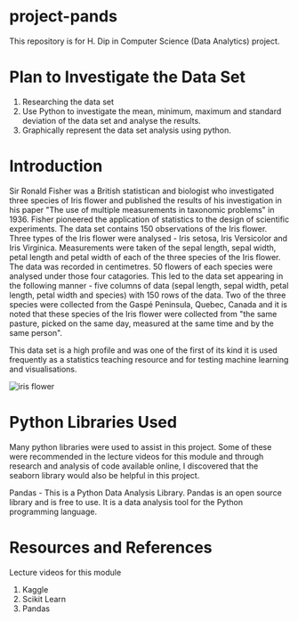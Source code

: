 # project-pands

This repository is for H. Dip in Computer Science (Data Analytics) project.

# Plan to Investigate the Data Set
1. Researching the data set
2. Use Python to investigate the mean, minimum, maximum and standard deviation of the data set and analyse the results.
3. Graphically represent the data set analysis using python.

# Introduction
Sir Ronald Fisher was a British statistican and biologist who investigated three species of Iris flower and published the results of his investigation in his paper "The use of multiple measurements in taxonomic problems" in 1936.
Fisher pioneered the application of statistics to the design of scientific experiments.
The data set contains 150 observations of the Iris flower. 
Three types of the Iris flower were analysed - Iris setosa, Iris Versicolor and Iris Virginica. 
Measurements were taken of the sepal length, sepal width, petal length and petal width of each of the three species of the Iris flower. The data was recorded in centimetres.
50 flowers of each species were analysed under those four catagories. This led to the data set appearing in the following manner - five columns of data (sepal length, sepal width, petal length, petal width and species) with 150 rows of the data. 
Two of the three species were collected from the Gaspé Peninsula, Quebec, Canada and it is noted that these species of the Iris flower were collected from "the same pasture, picked on the same day, measured at the same time and by the same person".

This data set is a high profile and was one of the first of its kind it is used frequently as a statistics teaching resource and for testing machine learning and visualisations.


![iris flower](https://cdn-images-1.medium.com/max/800/0*GVjzZeYrir0R_6-X.png)

# Python Libraries Used
Many python libraries were used to assist in this project. Some of these were recommended in the lecture videos for this module and through research and analysis of code available online, I discovered that the seaborn library would also be helpful in this project. 

Pandas - This is a Python Data Analysis Library. Pandas is an open source library and is free to use. It is a data analysis tool for the Python programming language. 



# Resources and References
Lecture videos for this module
1. Kaggle
2. Scikit Learn
3. Pandas
